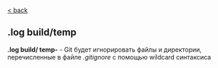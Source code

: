 [< back](./readme.md)

## .log build/temp

**.log
build/
temp-** - Git будет игнорировать файлы и директории, перечисленные в файле *.gitignore* с помощью wildcard синтаксиса